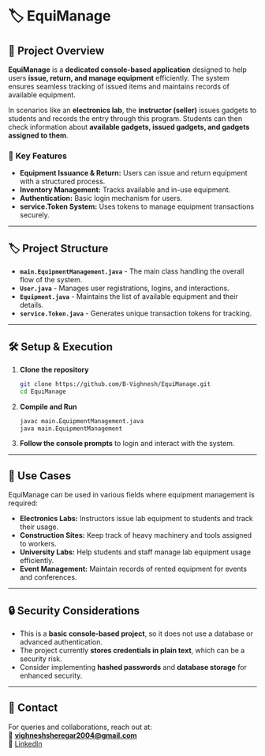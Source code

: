 # 🏷 **EquiManage**

## 📌 **Project Overview**
**EquiManage** is a **dedicated console-based application** designed to help users **issue, return, and manage equipment** efficiently. The system ensures seamless tracking of issued items and maintains records of available equipment.

In scenarios like an **electronics lab**, the **instructor (seller)** issues gadgets to students and records the entry through this program. Students can then check information about **available gadgets, issued gadgets, and gadgets assigned to them**.

### 🚀 **Key Features**
- **Equipment Issuance & Return:** Users can issue and return equipment with a structured process.
- **Inventory Management:** Tracks available and in-use equipment.
- **Authentication:** Basic login mechanism for users.
- **service.Token System:** Uses tokens to manage equipment transactions securely.

---

## 🏷 **Project Structure**
- **`main.EquipmentManagement.java`** - The main class handling the overall flow of the system.
- **`User.java`** - Manages user registrations, logins, and interactions.
- **`Equipment.java`** - Maintains the list of available equipment and their details.
- **`service.Token.java`** - Generates unique transaction tokens for tracking.

---

## 🛠️ **Setup & Execution**
1. **Clone the repository**
   ```sh
   git clone https://github.com/B-Vighnesh/EquiManage.git
   cd EquiManage
   ```
2. **Compile and Run**
   ```sh
   javac main.EquipmentManagement.java
   java main.EquipmentManagement
   ```
3. **Follow the console prompts** to login and interact with the system.

---

## 🔧 **Use Cases**
EquiManage can be used in various fields where equipment management is required:
- **Electronics Labs:** Instructors issue lab equipment to students and track their usage.
- **Construction Sites:** Keep track of heavy machinery and tools assigned to workers.
- **University Labs:** Help students and staff manage lab equipment usage efficiently.
- **Event Management:** Maintain records of rented equipment for events and conferences.

---

## 🔒 **Security Considerations**
- This is a **basic console-based project**, so it does not use a database or advanced authentication.
- The project currently **stores credentials in plain text**, which can be a security risk.
- Consider implementing **hashed passwords** and **database storage** for enhanced security.

---

## 📩 **Contact**
For queries and collaborations, reach out at:  
📧 **vighneshsheregar2004@gmail.com**  
🔗 [LinkedIn](https://www.linkedin.com/in/b-vighnesh-kumar/)  

